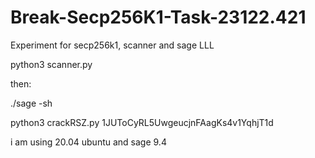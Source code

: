 # Break-Secp256K1-Task-23122.421
Experiment for secp256k1, scanner and sage LLL

python3 scanner.py

then:

./sage -sh


python3 crackRSZ.py 1JUToCyRL5UwgeucjnFAagKs4v1YqhjT1d



i am using 20.04 ubuntu and sage 9.4
